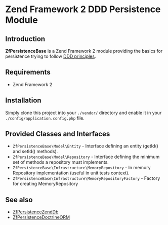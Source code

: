   Zend Framework 2 DDD Persistence Module
==========================================

## Introduction

**ZfPersistenceBase** is a Zend Framework 2 module providing the basics for persistence
trying to follow [DDD principles](http://domaindrivendesign.org/books/#DDD).

## Requirements

* Zend Framework 2

## Installation

Simply clone this project into your `./vendor/` directory and enable it in your
`./config/application.config.php` file.

Provided Classes and Interfaces
-------------------------------

* `ZfPersistenceBase\Model\Entity` - Interface defining an entity (getId() and setId() methods).
* `ZfPersistenceBase\Model\Repository` - Interface defining the minimum set of methods a repository must implements.
* `ZfPersistenceBase\Infrastructure\MemoryRepository` - In memory Repository implementation (useful in unit tests context).
* `ZfPersistenceBase\Infrastructure\MemoryRepositoryFactory` - Factory for creating MemoryRepository

## See also

* [ZfPersistenceZendDb](https://github.com/goten4/ZfPersistenceZendDb)
* [ZfPersistenceDoctrineORM](https://github.com/goten4/ZfPersistenceDoctrineORM)
